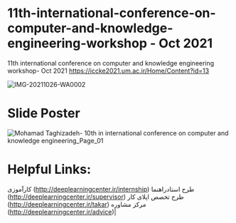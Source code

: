 # 11th-international-conference-on-computer-and-knowledge-engineering-workshop - Oct 2021
11th international conference on computer and knowledge engineering workshop- Oct 2021
https://iccke2021.um.ac.ir/Home/Content?id=13


![IMG-20211026-WA0002](https://user-images.githubusercontent.com/81808969/139118466-01b79e8f-6ec7-40aa-af08-fb28c13a8511.jpg)

# Slide Poster

![Mohamad Taghizadeh- 10th in international conference on computer and knowledge engineering_Page_01](https://user-images.githubusercontent.com/81808969/139119776-ac1d5e14-ebaf-4a6b-a297-d4efcb104eab.jpg)

# Helpful Links:
کارآموزی (http://deeplearningcenter.ir/internship) 
طرح استادراهنما (http://deeplearningcenter.ir/supervisor) 
طرح تخصص اپلای کار (http://deeplearningcenter.ir/takar) 
مرکز مشاوره (http://deeplearningcenter.ir/advice)|
